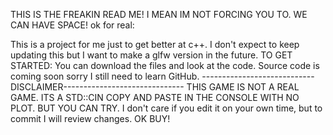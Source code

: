 THIS IS THE FREAKIN READ ME!
I MEAN IM NOT FORCING YOU TO. WE CAN HAVE SPACE!
ok for real:

This is a project for me just to get better at c++. I don't expect to keep updating this but I want to make a glfw version in the future. 
TO GET STARTED: You can download the files and look at the code. Source code is coming soon sorry I still need to learn GitHub.
----------------------------DISCLAIMER------------------------------
THIS GAME IS NOT A REAL GAME. ITS A STD::CIN COPY AND PASTE IN THE CONSOLE WITH NO PLOT. BUT YOU CAN TRY.
I don't care if you edit it on your own time, but to commit I will review changes. OK BUY!
